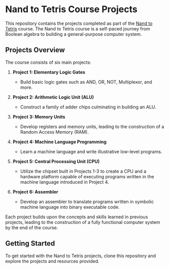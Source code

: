 # Nand to Tetris Course Projects

This repository contains the projects completed as part of the [Nand to Tetris](https://www.nand2tetris.org/) course. The Nand to Tetris course is a self-paced journey from Boolean algebra to building a general-purpose computer system.

## Projects Overview

The course consists of six main projects:

1. **Project 1: Elementary Logic Gates**
   - Build basic logic gates such as AND, OR, NOT, Multiplexor, and more.

2. **Project 2: Arithmetic Logic Unit (ALU)**
   - Construct a family of adder chips culminating in building an ALU.

3. **Project 3: Memory Units**
   - Develop registers and memory units, leading to the construction of a Random Access Memory (RAM).

4. **Project 4: Machine Language Programming**
   - Learn a machine language and write illustrative low-level programs.

5. **Project 5: Central Processing Unit (CPU)**
   - Utilize the chipset built in Projects 1-3 to create a CPU and a hardware platform capable of executing programs written in the machine language introduced in Project 4.

6. **Project 6: Assembler**
   - Develop an assembler to translate programs written in symbolic machine language into binary executable code.

Each project builds upon the concepts and skills learned in previous projects, leading to the construction of a fully functional computer system by the end of the course.

## Getting Started

To get started with the Nand to Tetris projects, clone this repository and explore the projects and resources provided.

